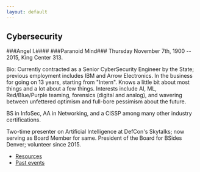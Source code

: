 ```yaml
---
layout: default
---
```

## Cybersecurity
###Angel I.####
###Paranoid Mind###
Thursday November 7th, 1900 -- 2015, King Center 313.

Bio: Currently contracted as a Senior CyberSecurity Engineer by the State; previous employment includes IBM and Arrow Electronics. In the business for going on 13 years, starting from "Intern". Knows a little bit about most things and a lot about a few things. Interests include AI, ML, Red/Blue/Purple teaming, forensics (digital and analog), and wavering between unfettered optimism and full-bore pessimism about the future.

BS in InfoSec, AA in Networking, and a CISSP among many other industry certifications.

Two-time presenter on Artificial Intelligence at DefCon's Skytalks; now serving as Board Member for same. President of the Board for BSides Denver; volunteer since 2015.

* [Resources](resources.html)
* [Past events](past_events.html)
